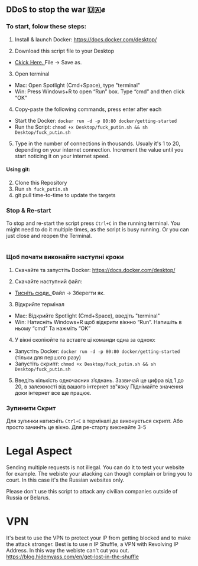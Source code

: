 ## DDoS to stop the war 🇺🇦✊

### To start, folow these steps:

1. Install & launch Docker: https://docs.docker.com/desktop/

2. Download this script file to your Desktop

- <a id="raw-url" href="https://raw.githubusercontent.com/IgorKovr/DDoS-to-stop-the-war/main/fuck_putin.sh">Ckick Here. </a> File -> Save as.

3. Open terminal
- Mac: Open Spotlight (Cmd+Space), type "terminal"
- Win: Press Windows+R to open “Run” box. Type “cmd” and then click “OK”

4. Copy-paste the following commands, press enter after each
- Start the Docker: `docker run -d -p 80:80 docker/getting-started`
- Run the Script: `chmod +x Desktop/fuck_putin.sh && sh Desktop/fuck_putin.sh`

5. Type in the number of connections in thousands.
Usualy it's 1 to 20, depending on your internet connection.
Increment the value until you start noticing it on your internet speed.

#### Using git:

2. Clone this Repository
3. Run `sh fuck_putin.sh`
4. git pull time-to-time to update the targets


### Stop & Re-start
To stop and re-start the script press `Ctrl+C` in the running terminal.
You might need to do it multiple times, as the script is busy running.
Or you can just close and reopen the Terminal.


# 

### Щоб почати виконайте наступні кроки

1. Скачайте та запустіть Docker: https://docs.docker.com/desktop/

2. Скачайте наступний файл: 

- <a id="raw-url" href="https://raw.githubusercontent.com/IgorKovr/DDoS-to-stop-the-war/main/fuck_putin.sh">Тисніть сюди. </a> Файл -> Зберегти як.


3. Відкрийте термінал
- Mac: Відкрийте Spotlight (Cmd+Space), введіть "terminal"
- Win: Натисніть Windows+R щоб відкрити вікнно “Run”. Напишіть в ньому “cmd” Та нажміть “OK”

4. У вікні скопіюйте та вставте ці команди одна за одною:
- Запустіть Docker: `docker run -d -p 80:80 docker/getting-started` (тільки для першого разу)
- Запустіть скрипт: `chmod +x Desktop/fuck_putin.sh && sh Desktop/fuck_putin.sh`

5. Введіть кількість одночасних зʼєднань. 
Зазвичай це цифра від 1 до 20, в залежності від вашого інтернет зв"язку
Піднімайте значення доки інтернет все ще працює.


### Зупинити Скрит
Для зупинки натисніть `Ctrl+C` в терміналі де виконується скрипт.
Або просто зачиніть це вікно.
Для ре-старту виконайте 3-5

# Legal Aspect

Sending multiple requests is not illegal. You can do it to test your website for example.
The webiste your atacking can though complain or bring you to court. In this case it's the Russian websites only.

Please don't use this script to attack any civilian companies outside of Russia or Belarus.

# VPN

It's best to use the VPN to protect your IP from getting blocked and to make the attack stronger.
Best is to use n IP Shuffle, a VPN with Revolving IP Address. In this way the webiste can't cut you out.
https://blog.hidemyass.com/en/get-lost-in-the-shuffle
